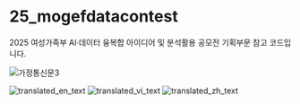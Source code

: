 # 25_mogefdatacontest
2025 여성가족부 AI·데이터 융복합 아이디어 및 분석활용 공모전 기획부문 참고 코드입니다.

![가정통신문3](https://github.com/user-attachments/assets/6d03f919-ac0f-44ee-a9e5-9e62c895099e)



![translated_en_text](https://github.com/user-attachments/assets/eafd8e8f-30c3-4561-bf2f-08bffa8f8e43)
![translated_vi_text](https://github.com/user-attachments/assets/7feb8851-2cf2-4747-8d09-0311d334dd2e)
![translated_zh_text](https://github.com/user-attachments/assets/8b6abec3-f574-4189-8381-41bb155b70b9)
